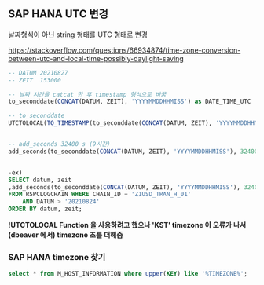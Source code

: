 ## SAP HANA UTC 변경

날짜형식이 아닌 string 형태를 UTC 형태로 변경 

https://stackoverflow.com/questions/66934874/time-zone-conversion-between-utc-and-local-time-possibly-daylight-saving

```sql
-- DATUM 20210827 
-- ZEIT  153000

-- 날짜 시간을 catcat 한 후 timestamp 형식으로 바꿈
to_seconddate(CONCAT(DATUM, ZEIT), 'YYYYMMDDHHMISS') as DATE_TIME_UTC

-- to_seconddate 
UTCTOLOCAL(TO_TIMESTAMP(to_seconddate(CONCAT(DATUM, ZEIT), 'YYYYMMDDHHMISS'), 'YYYY-MM-DD HH24:MI:SS'), 'KST') 


-- add_seconds 32400 s (9시간)
add_seconds(to_seconddate(CONCAT(DATUM, ZEIT), 'YYYYMMDDHHMISS'), 32400) as UTC_DATE_TIME


-ex)
SELECT datum, zeit
,add_seconds(to_seconddate(CONCAT(DATUM, ZEIT), 'YYYYMMDDHHMISS'), 32400) as UTC_DATE_TIME
FROM RSPCLOGCHAIN WHERE CHAIN_ID = 'Z1USD_TRAN_H_01'
	AND DATUM > '20210824'
ORDER BY datum, zeit;

```

**!UTCTOLOCAL  Function 을 사용하려고 했으나 'KST' timezone 이 오류가 나서 (dbeaver 에서) timezone 초를 더해줌**











### SAP HANA timezone 찾기

```sql
select * from M_HOST_INFORMATION where upper(KEY) like '%TIMEZONE%';

```



